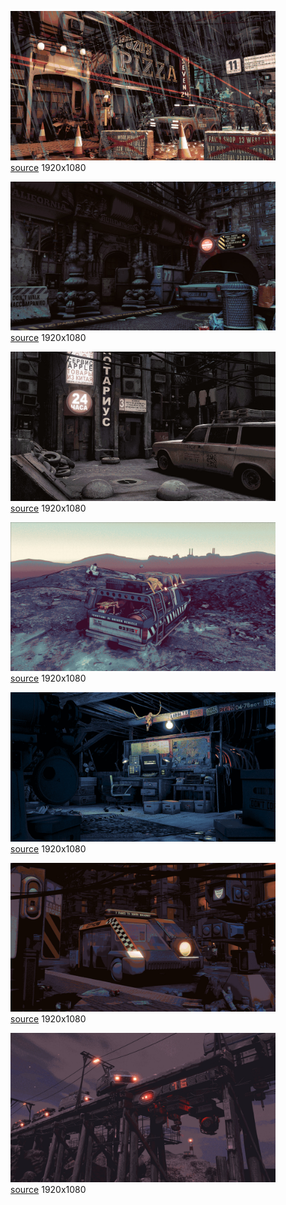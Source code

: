 
<figure>
    <a href="a_building_with_traffic_cones_and_cars_in_the_rain.jpg"><img alt="a_building_with_traffic_cones_and_cars_in_the_rain.jpg" src="a_building_with_traffic_cones_and_cars_in_the_rain.jpg"></a>
    <figcaption>
        <a href="https://github.com/dharmx/walls/blob/main/apocalypse/a_building_with_traffic_cones_and_cars_in_the_rain.jpg">source</a>
        1920x1080
    </figcaption>
</figure>
            
<figure>
    <a href="a_car_parked_in_a_dark_alley.jpg"><img alt="a_car_parked_in_a_dark_alley.jpg" src="a_car_parked_in_a_dark_alley.jpg"></a>
    <figcaption>
        <a href="https://github.com/dharmx/walls/blob/main/apocalypse/a_car_parked_in_a_dark_alley.jpg">source</a>
        1920x1080
    </figcaption>
</figure>
            
<figure>
    <a href="a_car_parked_in_a_street.jpg"><img alt="a_car_parked_in_a_street.jpg" src="a_car_parked_in_a_street.jpg"></a>
    <figcaption>
        <a href="https://github.com/dharmx/walls/blob/main/apocalypse/a_car_parked_in_a_street.jpg">source</a>
        1920x1080
    </figcaption>
</figure>
            
<figure>
    <a href="a_car_with_luggage_on_top_of_it.jpg"><img alt="a_car_with_luggage_on_top_of_it.jpg" src="a_car_with_luggage_on_top_of_it.jpg"></a>
    <figcaption>
        <a href="https://github.com/dharmx/walls/blob/main/apocalypse/a_car_with_luggage_on_top_of_it.jpg">source</a>
        1920x1080
    </figcaption>
</figure>
            
<figure>
    <a href="a_room_with_a_desk_and_a_chair_and_a_skull_on_the_wall.jpg"><img alt="a_room_with_a_desk_and_a_chair_and_a_skull_on_the_wall.jpg" src="a_room_with_a_desk_and_a_chair_and_a_skull_on_the_wall.jpg"></a>
    <figcaption>
        <a href="https://github.com/dharmx/walls/blob/main/apocalypse/a_room_with_a_desk_and_a_chair_and_a_skull_on_the_wall.jpg">source</a>
        1920x1080
    </figcaption>
</figure>
            
<figure>
    <a href="a_video_game_of_a_vehicle.jpg"><img alt="a_video_game_of_a_vehicle.jpg" src="a_video_game_of_a_vehicle.jpg"></a>
    <figcaption>
        <a href="https://github.com/dharmx/walls/blob/main/apocalypse/a_video_game_of_a_vehicle.jpg">source</a>
        1920x1080
    </figcaption>
</figure>
            
<figure>
    <a href="cars_on_a_train_track.jpg"><img alt="cars_on_a_train_track.jpg" src="cars_on_a_train_track.jpg"></a>
    <figcaption>
        <a href="https://github.com/dharmx/walls/blob/main/apocalypse/cars_on_a_train_track.jpg">source</a>
        1920x1080
    </figcaption>
</figure>
            